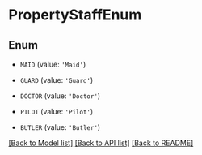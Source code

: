 # PropertyStaffEnum


## Enum

* `MAID` (value: `'Maid'`)

* `GUARD` (value: `'Guard'`)

* `DOCTOR` (value: `'Doctor'`)

* `PILOT` (value: `'Pilot'`)

* `BUTLER` (value: `'Butler'`)

[[Back to Model list]](../README.md#documentation-for-models) [[Back to API list]](../README.md#documentation-for-api-endpoints) [[Back to README]](../README.md)


